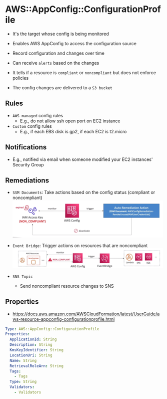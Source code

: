 # AWS::AppConfig::ConfigurationProfile

- It's the target whose config is being monitored
- Enables AWS AppConfig to access the configuration source

- Record configuration and changes over time
- Can receive `alerts` based on the changes
- It tells if a resource is `compliant` or `noncompliant` but does not enforce policies
- The config changes are delivered to a `S3 bucket`

## Rules

- `AWS managed` config rules
  - E.g., do not allow ssh open port on EC2 instance
- `Custom` config rules
  - E.g., if each EBS disk is gp2, if each EC2 is t2.micro

## Notifications

- E.g., notified via email when someone modified your EC2 instances' Security Group

## Remediations

- `SSM Documents`: Take actions based on the config status (compliant or noncompliant)
  ![SSM Documents](.images/config-ssm-documents.png)

- `Event Bridge`: Trigger actions on resources that are noncompliant
  ![Event Bridge](.images/config-eventbridge.png)

- `SNS Topic`
  - Send noncompliant resource changes to SNS

## Properties

- <https://docs.aws.amazon.com/AWSCloudFormation/latest/UserGuide/aws-resource-appconfig-configurationprofile.html>

```yaml
Type: AWS::AppConfig::ConfigurationProfile
Properties:
  ApplicationId: String
  Description: String
  KmsKeyIdentifier: String
  LocationUri: String
  Name: String
  RetrievalRoleArn: String
  Tags:
    - Tags
  Type: String
  Validators:
    - Validators
```
